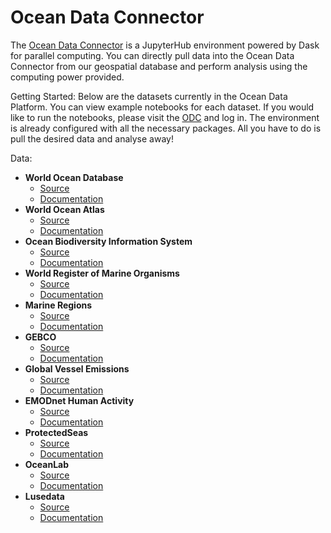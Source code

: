 # Ocean Data Connector

<!-- <img src="https://github.com/C4IROcean/OceanDataConnector/blob/master/figs/OceanDataConnectorLogoDark.png" alt="ODC Logo"/> -->


The [Ocean Data Connector](https://oceandata.earth/ocean-data-connector) is a JupyterHub environment powered by Dask for parallel computing.
You can directly pull data into the Ocean Data Connector from our geospatial database and perform analysis using the computing power provided.

Getting Started:
Below are the datasets currently in the Ocean Data Platform. You can view example notebooks for each dataset. 
If you would like to run the notebooks, please visit the [ODC](https://dask.prod.oceandata.xyz/) and log in.
The environment is already configured with all the necessary packages. All you have to do is pull the desired data and analyse away!

Data:
* **World Ocean Database**
  * [Source](https://www.ncei.noaa.gov/products/world-ocean-database)
  * [Documentation](https://github.com/C4IROcean/OceanDataConnector/blob/master/data/World%20Ocean%20Database/WorldOceanDatabase.md)
* **World Ocean Atlas**
  * [Source](https://www.ncei.noaa.gov/products/world-ocean-atlas)
  * [Documentation](https://github.com/C4IROcean/OceanDataConnector/blob/master/data/World%20Ocean%20Atlas/WorldOceanAtlas.md)
* **Ocean Biodiversity Information System**
  * [Source](https://obis.org/)
  * [Documentation](https://github.com/C4IROcean/OceanDataConnector/blob/master/data/OBIS/OBIS.md)
* **World Register of Marine Organisms**
  * [Source](https://www.marinespecies.org/)
  * [Documentation](https://github.com/C4IROcean/OceanDataConnector/blob/master/data/Worms/WoRMS.md)
* **Marine Regions**
  * [Source](https://www.marineregions.org/)
  * [Documentation](https://github.com/C4IROcean/OceanDataConnector/blob/master/data/Marine%20Regions/MarineRegions.md)
* **GEBCO**
  * [Source](https://www.gebco.net/)
  * [Documentation](https://github.com/C4IROcean/OceanDataConnector/blob/master/data/GEBCO%20Bathymetry/GEBCO%20Bathymetry.md)
* **Global Vessel Emissions**
  * [Source](https://www.c4irocean.earth/c4ir-ocean-projects/ship-emissions-tracking)
  * [Documentation](https://github.com/C4IROcean/OceanDataConnector/blob/master/data/GlobalVesselEmissions/GlobalVesselEmissons.md)
* **EMODnet Human Activity**
  * [Source](https://www.emodnet-humanactivities.eu/)
  * [Documentation](https://github.com/C4IROcean/OceanDataConnector/blob/ODC_datasource_updates/data/EMODnet_Human_Activity/EMODnet_HA.md)
* **ProtectedSeas**
  * [Source](https://www.emodnet-humanactivities.eu/)
  * [Documentation](https://github.com/C4IROcean/OceanDataConnector/blob/ODC_datasource_updates/data/EMODnet_Human_Activity/EMODnet_HA.md)
* **OceanLab**
  * [Source](https://oceanlabobservatory.no/)
  * [Documentation](https://github.com/C4IROcean/OceanDataConnector/blob/ODC_datasource_updates/data/OceanLab/OceanLab.md)
* **Lusedata**
  * [Source](https://lusedata.no/)
  * [Documentation](https://github.com/C4IROcean/OceanDataConnector/blob/notebook_update/data/lusedata/lusedata.md)



<!-- <img src="https://github.com/C4IROcean/OceanDataConnector/blob/master/figs/ODCBenefits.png" alt="ODC Benefits"/> -->

